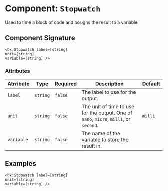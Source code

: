 [comment]: # (Note: This documentation is generated dynamically in the build process.  To modify the contents, change the javadoc on the _invoke method of the Component class)
# Component: `Stopwatch`

Used to time a block of code and assigns the result to a variable

## Component Signature
```
<bx:Stopwatch label=[string]
unit=[string]
variable=[string] />
```
### Attributes

| Atrribute | Type | Required | Description | Default |
|----------|------|----------|-------------|---------|
| `label` | `string` | `false` | The label to use for the output. |  |
| `unit` | `string` | `false` | The unit of time to use for the output. One of `nano`, `micro`, `milli`, or `second`. | `milli` |
| `variable` | `string` | `false` | The name of the variable to store the result in. |  |

## Examples

```
<bx:Stopwatch label=[string]
unit=[string]
variable=[string] />
```
